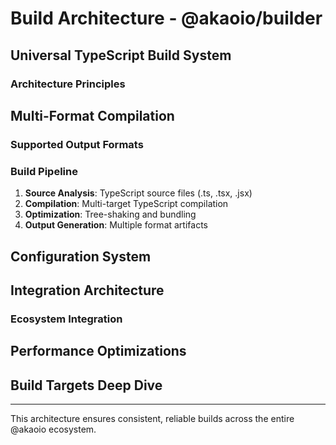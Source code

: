 # Build Architecture - @akaoio/builder

## Universal TypeScript Build System



### Architecture Principles



## Multi-Format Compilation

### Supported Output Formats



### Build Pipeline

1. **Source Analysis**: TypeScript source files (.ts, .tsx, .jsx)
2. **Compilation**: Multi-target TypeScript compilation
3. **Optimization**: Tree-shaking and bundling
4. **Output Generation**: Multiple format artifacts

## Configuration System



## Integration Architecture

### Ecosystem Integration



## Performance Optimizations



## Build Targets Deep Dive



---

This architecture ensures consistent, reliable builds across the entire @akaoio ecosystem.